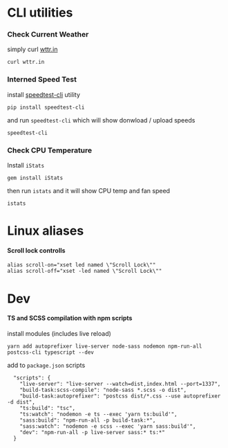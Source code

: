 # CLI utilities

### Check Current Weather

simply curl [wttr.in](https://github.com/chubin/wttr.in)

```
curl wttr.in
```

### Interned Speed Test

install [speedtest-cli](https://github.com/sivel/speedtest-cli) utility

```
pip install speedtest-cli
```

and run `speedtest-cli` which will show donwload / upload speeds

```
speedtest-cli
```

### Check CPU Temperature

Install `iStats`

```
gem install iStats
```

then run `istats` and it will show CPU temp and fan speed

```
istats
```

# Linux aliases

#### Scroll lock controlls

```
alias scroll-on="xset led named \"Scroll Lock\""
alias scroll-off="xset -led named \"Scroll Lock\""
```

# Dev

#### TS and SCSS compilation with npm scripts

install modules (includes live reload)
```
yarn add autoprefixer live-server node-sass nodemon npm-run-all postcss-cli typescript --dev
```

add to `package.json` scripts
```
  "scripts": {
    "live-server": "live-server --watch=dist,index.html --port=1337",
    "build-task:scss-compile": "node-sass *.scss -o dist",
    "build-task:autoprefixer": "postcss dist/*.css --use autoprefixer -d dist",
    "ts:build": "tsc",
    "ts:watch": "nodemon -e ts --exec 'yarn ts:build'",
    "sass:build": "npm-run-all -p build-task:*",
    "sass:watch": "nodemon -e scss --exec 'yarn sass:build'",
    "dev": "npm-run-all -p live-server sass:* ts:*"
  }
```
